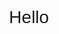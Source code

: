 <!-- README.md -->
<div id="intro" style="font-family: Arial, sans-serif; text-align: center; font-size: 2em; height: 100px; display: flex; align-items: center; justify-content: center;">
    <span id="hello">Hello</span>
</div>

<script>
const greetings = [
    'Hello', // English
    'Hola', // Spanish
    'Bonjour', // French
    'Hallo', // German
    'Ciao', // Italian
    'こんにちは', // Japanese
    '안녕하세요', // Korean
    '您好', // Chinese
    'Olá', // Portuguese
    'Привет', // Russian
    'مرحبا', // Arabic
    'שלום', // Hebrew
    'नमस्ते', // Hindi
    'สวัสดี', // Thai
    'Kia ora' // Maori
];

let currentGreetingIndex = 0;

function changeGreeting() {
    const helloElement = document.getElementById('hello');
    helloElement.textContent = greetings[currentGreetingIndex];
    currentGreetingIndex = (currentGreetingIndex + 1) % greetings.length;
}

setInterval(changeGreeting, 3000);
</script>

